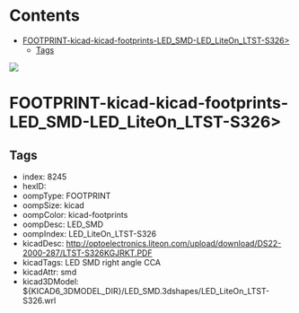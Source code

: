 



Contents
========

* [FOOTPRINT-kicad-kicad-footprints-LED_SMD-LED_LiteOn_LTST-S326>](#footprint-kicad-kicad-footprints-led_smd-led_liteon_ltst-s326)
	* [Tags](#tags)
  
![][im]
# FOOTPRINT-kicad-kicad-footprints-LED_SMD-LED_LiteOn_LTST-S326>

## Tags

- index: 8245
- hexID: 
- oompType: FOOTPRINT
- oompSize: kicad
- oompColor: kicad-footprints
- oompDesc: LED_SMD
- oompIndex: LED_LiteOn_LTST-S326
- kicadDesc: http://optoelectronics.liteon.com/upload/download/DS22-2000-287/LTST-S326KGJRKT.PDF
- kicadTags: LED SMD right angle  CCA
- kicadAttr: smd
- kicad3DModel: ${KICAD6_3DMODEL_DIR}/LED_SMD.3dshapes/LED_LiteOn_LTST-S326.wrl



[im]: image.png
